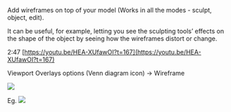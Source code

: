 
Add wireframes on top of your model (Works in all the modes - sculpt, object, edit). 

It can be useful, for example, letting you see the sculpting tools’ effects on the shape of the object by seeing how the wireframes distort or change.

2:47
[https://youtu.be/HEA-XUfawOI?t=167](https://youtu.be/HEA-XUfawOI?t=167)

Viewport Overlays options (Venn diagram icon) ->  Wireframe

![](https://i.imgur.com/Ii3cNm1.png)


Eg.
![](https://i.imgur.com/ERNR54M.png)
